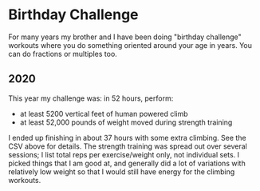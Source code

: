 # Birthday Challenge

For many years my brother and I have been doing "birthday challenge" workouts where you do something oriented around your age in years. You can do fractions or multiples too.

## 2020
This year my challenge was: in 52 hours, perform:
- at least 5200 vertical feet of human powered climb
- at least 52,000 pounds of weight moved during strength training

I ended up finishing in about 37 hours with some extra climbing. See the CSV above for details. The strength training was spread out over several sessions; I list total reps per exercise/weight only, not individual sets. I picked things that I am good at, and generally did a lot of variations with relatively low weight so that I would still have energy for the climbing workouts.

